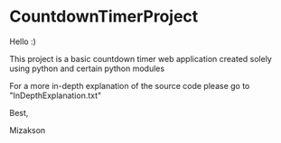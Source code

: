 # CountdownTimerProject
Hello :)

This project is a basic countdown timer web application created solely using python and certain python modules

For a more in-depth explanation of the source code please go to "InDepthExplanation.txt"

Best, 

Mizakson
